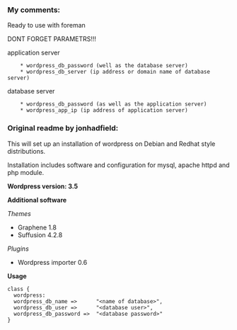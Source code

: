 ### My comments:

Ready to use with foreman

DONT FORGET PARAMETRS!!!

application server

        * wordpress_db_password (well as the database server)
        * wordpress_db_server (ip address or domain name of database server)

database server

        * wordpress_db_password (as well as the application server)
        * wordpress_app_ip (ip address of application server)



### Original readme by jonhadfield:

This will set up an installation of wordpress on Debian and Redhat style distributions.

Installation includes software and configuration for mysql, apache httpd and php module.

__Wordpress version: 3.5__

__Additional software__

_Themes_
* Graphene 1.8
* Suffusion 4.2.8

_Plugins_
* Wordpress importer 0.6

__Usage__

    class {
      wordpress:
      wordpress_db_name =>      "<name of database>",
      wordpress_db_user =>      "<database user>",
      wordpress_db_password =>  "<database password>"
    }
